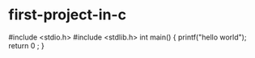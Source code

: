 # first-project-in-c
#include <stdio.h>
#include <stdlib.h>
int main()
{
printf("hello world");
return 0 ;
}
